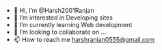 - 👋 Hi, I’m @Harsh2001Ranjan
- 👀 I’m interested in Developing sites
- 🌱 I’m currently learning Web development
- 💞️ I’m looking to collaborate on ...
- 📫 How to reach me harshranjan0555@gmail.com

<!---
Harsh2001Ranjan/Harsh2001Ranjan is a ✨ special ✨ repository because its `README.md` (this file) appears on your GitHub profile.
You can click the Preview link to take a look at your changes.
--->
